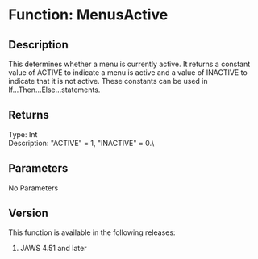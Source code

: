 # Function: MenusActive

## Description

This determines whether a menu is currently active. It returns a
constant value of ACTIVE to indicate a menu is active and a value of
INACTIVE to indicate that it is not active. These constants can be used
in If\...Then\...Else\...statements.

## Returns

Type: Int\
Description: \"ACTIVE\" = 1, \"INACTIVE\" = 0.\

## Parameters

No Parameters

## Version

This function is available in the following releases:

1.  JAWS 4.51 and later
